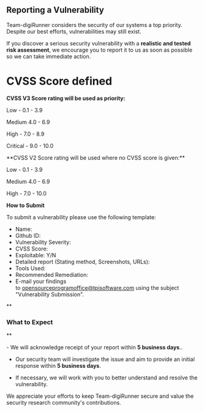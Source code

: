 ﻿## Reporting a Vulnerability

  Team-digiRunner considers the security of our systems a top priority. Despite our best efforts, vulnerabilities may still exist.
  
  If you discover a serious security vulnerability with a **realistic and tested risk assessment**, we encourage you to report it to us as soon as possible so we can take immediate action.



# CVSS Score defined

**CVSS V3 Score rating will be used as priority:**
  
  Low - 0.1 - 3.9
  
  Medium 4.0 - 6.9
  
  High - 7.0 - 8.9
  
  Critical - 9.0 - 10.0


\*\*CVSS V2 Score rating will be used where no CVSS score is given:\*\*
  
  Low - 0.1 - 3.9
  
  Medium 4.0 - 6.9
  
  High - 7.0 - 10.0

**How to Submit**

To submit a vulnerability please use the following template:
  
  - Name:
  - Github ID:
  - Vulnerability Severity:
  - CVSS Score:
  - Exploitable: Y/N
  - Detailed report (Stating method, Screenshots, URLs):
  - Tools Used:
  - Recommended Remediation:
  - E-mail your findings to opensourceprogramoffice@tpisoftware.com using the subject "Vulnerability Submission".


**
### **What to Expect**
**

  - We will acknowledge receipt of your report within **5 business days**..
  
  - Our security team will investigate the issue and aim to provide an initial response within **5 business days**.
  
  - If necessary, we will work with you to better understand and resolve the vulnerability.



We appreciate your efforts to keep Team-digiRunner secure and value the security research community's contributions.
